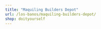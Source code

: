 ```yaml
---
title: "Maquiling Builders Depot"
url: /los-banos/maquiling-builders-depot/
shop: doityourself
---
```

